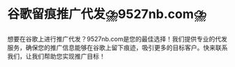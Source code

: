 # 谷歌留痕推广代发⛈️9527nb.com⛈️

想要在谷歌上进行推广代发？9527nb.com是您的最佳选择！我们提供专业的代发服务，确保您的推广信息能够在谷歌上留下痕迹，吸引更多的目标客户。快来联系我们，让我们帮助您实现推广目标！